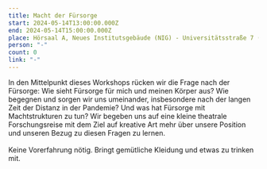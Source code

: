 ```yaml
---
title: Macht der Fürsorge
start: 2024-05-14T13:00:00.000Z
end: 2024-05-14T15:00:00.000Z
place: Hörsaal A, Neues Institutsgebäude (NIG) - Universitätsstraße 7 (1010 Wien)
person: "-"
count: 0
link: "-"
---
```

<!--StartFragment-->

In den Mittelpunkt dieses Workshops rücken wir die Frage nach der Fürsorge: Wie sieht Fürsorge für mich und meinen Körper aus? Wie begegnen und sorgen wir uns umeinander, insbesondere nach der langen Zeit der Distanz in der Pandemie? Und was hat Fürsorge mit Machtstrukturen zu tun? Wir begeben uns auf eine kleine theatrale Forschungsreise mit dem Ziel auf kreative Art mehr über unsere Position und unseren Bezug zu diesen Fragen zu lernen.\
\
Keine Vorerfahrung nötig. Bringt gemütliche Kleidung und etwas zu trinken mit.

<!--EndFragment-->